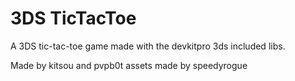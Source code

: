 # 3DS TicTacToe
A 3DS tic-tac-toe game made with the devkitpro 3ds included libs.

Made by kitsou and pvpb0t
assets made by speedyrogue
